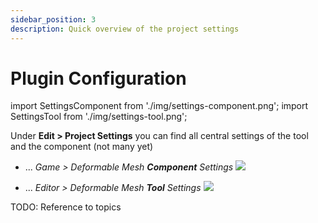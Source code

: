 ```yaml
---
sidebar_position: 3
description: Quick overview of the project settings
---
```


# Plugin Configuration

import SettingsComponent from './img/settings-component.png';
import SettingsTool from './img/settings-tool.png';

Under **Edit > Project Settings** you can find all central settings of the tool and the component (not many yet)

- ... *Game > Deformable Mesh **Component** Settings* <img src={SettingsComponent} />

- ... *Editor > Deformable Mesh **Tool** Settings* <img src={SettingsTool} />


TODO: Reference to topics

